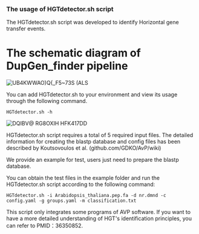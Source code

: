 ### The usage of HGTdetector.sh script

The HGTdetector.sh script was developed to identify Horizontal gene transfer events.

# The schematic diagram of DupGen_finder pipeline
![UB4KWWAO)Q{_F5~73S (ALS](https://github.com/SextupleV/TD-research/assets/22436936/9dea2366-49cc-4074-b627-404270d403e3)

You can add HGTdetector.sh to your environment and view its usage through the following command.

```HGTdetector.sh -h```

![DQIBV@ RG8OXIH HFK417DD](https://github.com/SextupleV/TD-research/assets/22436936/bb8b3d64-a9c7-4ff7-894e-3f09275a2770)


HGTdetector.sh script requires a total of 5 required input files. The detailed information for creating the blastp database and config files has been described by Koutsovoulos et al. (github.com/GDKO/AvP/wiki)

We provide an example for test, users just need to prepare the blastp database.

You can obtain the test files in the example folder and run the HGTdetector.sh script according to the following command:

```HGTdetector.sh -i Arabidopsis_thaliana.pep.fa -d nr.dmnd -c config.yaml -g groups.yaml -m classification.txt```

This script only integrates some programs of AVP software. If you want to have a more detailed understanding of HGT's identification principles, you can refer to PMID：36350852.

